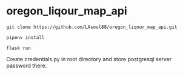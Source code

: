 # oregon_liqour_map_api

``` git clone https://github.com/LAsoul88/oregon_liqour_map_api.git ```

``` pipenv install ```

``` flask run ```

Create credentials.py in root directory and store postgresql server password there.
